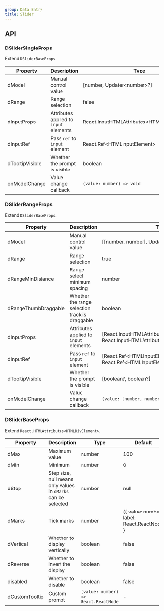 ```yaml
---
group: Data Entry
title: Slider
---
```


## API

### DSliderSingleProps

Extend `DSliderBaseProps`.

<!-- prettier-ignore-start -->
| Property | Description | Type | Default | 
| --- | --- | --- | --- | 
| dModel | Manual control value | [number, Updater\<number\>?] | - |
| dRange | Range selection | false | false |
| dInputProps | Attributes applied to `input` elements | React.InputHTMLAttributes\<HTMLInputElement\>  | - |
| dInputRef | Pass `ref` to `input` element | React.Ref\<HTMLInputElement\>  | - |
| dTooltipVisible | Whether the prompt is visible | boolean  | - |
| onModelChange | Value change callback | `(value: number) => void` | - |
<!-- prettier-ignore-end -->

### DSliderRangeProps

Extend `DSliderBaseProps`.

<!-- prettier-ignore-start -->
| Property | Description | Type | Default | 
| --- | --- | --- | --- | 
| dModel | Manual control value | [[number, number], Updater\<[number, number]\>?] | - |
| dRange | Range selection | true | false |
| dRangeMinDistance | Range select minimum spacing | number | - |
| dRangeThumbDraggable | Whether the range selection track is draggable | boolean | false |
| dInputProps | Attributes applied to `input` elements | [React.InputHTMLAttributes\<HTMLInputElement\>?, React.InputHTMLAttributes\<HTMLInputElement\>?]  | - |
| dInputRef | Pass `ref` to `input` element | [React.Ref\<HTMLInputElement\>?, React.Ref\<HTMLInputElement\>?]  | - |
| dTooltipVisible | Whether the prompt is visible | [boolean?, boolean?]  | - |
| onModelChange | Value change callback | `(value: [number, number]) => void` | - |
<!-- prettier-ignore-end -->

### DSliderBaseProps

Extend `React.HTMLAttributes<HTMLDivElement>`.

<!-- prettier-ignore-start -->
| Property | Description | Type | Default | 
| --- | --- | --- | --- | 
| dMax |  Maximum value | number | 100 |
| dMin | Minimum | number | 0 |
| dStep | Step size, null means only values in `dMarks` can be selected | number | null | 1 |
| dMarks | Tick marks | number | ({ value: number; label: React.ReactNode } | number)[] | - |
| dVertical | Whether to display vertically | boolean | false |
| dReverse | Whether to invert the display | boolean | false |
| disabled | Whether to disable | boolean | false |
| dCustomTooltip | Custom prompt | `(value: number) => React.ReactNode` | - |
<!-- prettier-ignore-end -->
